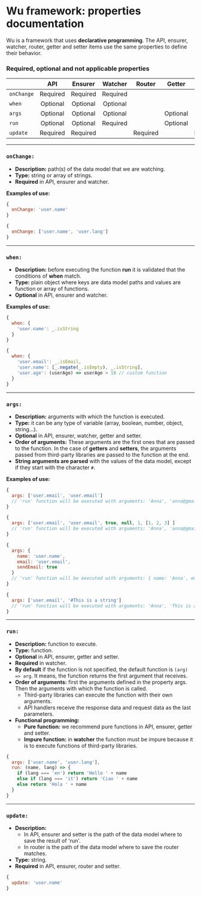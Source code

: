 # Wu framework: properties documentation

Wu is a framework that uses **declarative programming**. The API, ensurer, watcher, router, getter and setter items use the same properties to define their behavior.

### Required, optional and not applicable properties

|            | API      | Ensurer  | Watcher  | Router   | Getter   | Setter   |
|------------|:--------:|:--------:|:--------:|:--------:|:--------:|:--------:|
| `onChange` | Required | Required | Required |          |          |          |
| `when`     | Optional | Optional | Optional |          |          |          |
| `args`     | Optional | Optional | Optional |          | Optional | Optional |
| `run`      | Optional | Optional | Required |          | Optional | Optional |
| `update`   | Required | Required |          | Required |          | Required |

___

### `onChange:`

* **Description:** path(s) of the data model that we are watching.
* **Type:** string or array of strings.
* **Required** in API, ensurer and watcher.

**Examples of use:**
```javascript
{
  onChange: 'user.name'
}
```

```javascript
{
  onChange: ['user.name', 'user.lang']
}
```
___

### `when:`

* **Description:** before executing the function **run** it is validated that the conditions of **when** match.
* **Type:** plain object where keys are data model paths and values are function or array of functions.
* **Optional** in API, ensurer and watcher.

**Examples of use:**
```javascript
{
  when: {
    'user.name': _.isString
  }
}
```

```javascript
{
  when: {
    'user.email': _.isEmail,
    'user.name': [_.negate(_.isEmpty), _.isString],
    'user.age': (userAge) => userAge > 18 // custom function
  }
}
```
___

### `args:`

* **Description:** arguments with which the function is executed.
* **Type:** it can be any type of variable (array, boolean, number, object, string...).
* **Optional** in API, ensurer, watcher, getter and setter.
* **Order of arguments:** These arguments are the first ones that are passed to the function. In the case of **getters** and **setters**, the arguments passed from third-party libraries are passed to the function at the end.
* **String arguments are parsed** with the values of the data model, except if they start with the character `#`.

**Examples of use:**
```javascript
{
  args: ['user.email', 'user.email']
  // 'run' function will be executed with arguments: 'Anna', 'anna@gmail.com'
}
```

```javascript
{
  args: ['user.email', 'user.email', true, null, 1, [1, 2, 3] ]
  // 'run' function will be executed with arguments: 'Anna', 'anna@gmail.com', true, null, 1, [1, 2, 3]
}
```

```javascript
{
  args: {
    name: 'user.name',
    email: 'user.email',
    sendEmail: true
  }
  // 'run' function will be executed with arguments: { name: 'Anna', email: 'anna@gmail.com', sendEmail: true }
}
```

```javascript
{
  args: ['user.email', '#This is a string']
  // 'run' function will be executed with arguments: 'Anna', 'This is a string'
}
```
___

### `run:`

* **Description:** function to execute.
* **Type:** function.
* **Optional** in API, ensurer, getter and setter.
* **Required** in watcher.
* **By default** if the function is not specified, the default function is `(arg) => arg`. It means, the function returns the first argument that receives.
* **Order of arguments:** first the arguments defined in the property args. Then the arguments with which the function is called.
  * Third-party libraries can execute the function with their own arguments.
  * API handlers receive the response data and request data as the last parameters.
* **Functional programming:**
  * **Pure function:** we recommend pure functions in API, ensurer, getter and setter.
  * **Impure function:** in **watcher** the function must be impure because it is to execute functions of third-party libraries.

```javascript
{
  args: ['user.name', 'user.lang'],
  run: (name, lang) => {
    if (lang === 'en') return 'Hello ' + name
    else if (lang === 'it') return 'Ciao ' + name
    else return 'Hola ' + name
  }
}
```
___

### `update:`

* **Description:**
  * In API, ensurer and setter is the path of the data model where to save the result of 'run'.
  * In router is the path of the data model where to save the router matches.
* **Type:** string.
* **Required** in API, ensurer, router and setter.

```javascript
{
  update: 'user.name'
}
```
